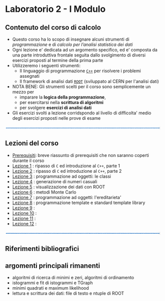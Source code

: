 # Laboratorio 2 - I Modulo

## Contenuto del corso di calcolo

  * Questo corso ha lo scopo di insegnare alcuni strumenti 
    di *programmazione* e di *calcolo per l’analisi statistica dei dati*
  * Ogni lezione e' dedicata ad un argomento specifico, 
    ed e' composta da una parte introduttiva frontale
    seguita dallo svolgimento di diversi esercizi proposti al termine della prima parte
  * Utilizzeremo i seguenti strumenti:
    * Il linguaggio di programmazione [```C++```](http://www.cplusplus.com/) per risolvere i problemi assegnati
    * Il framework di analisi dati [```ROOT```](https://root.cern.ch/) (sviluppato al CERN per l'analisi dati)
  * NOTA BENE: Gli strumenti scelti per il corso sono semplicemente un mezzo per 
      * imparare la **logica della programmazione**, 
      * per esercitarsi nella **scrittura di algoritmi**
      * per svolgere **esercizi di analisi dati**
  * Gli esercizi svolti a lezione corridspondo al livello di difficolta' medio
    degli esercizi proposti nelle prove di esame

![linea](immagini/linea.png)

## Lezioni del corso

  * [Prerequisiti](Lezione_00/README.md): breve riassunto di prerequisiti che non saranno coperti durante il corso
  * [Lezione 1](Lezione_01/README.md) : ripasso di ```C``` ed introduzione al ```C++```, parte 1
  * [Lezione 2](Lezione_02/README.md) : ripasso di ```C``` ed introduzione al ```C++```, parte 2
  * [Lezione 3](Lezione_03/README.md) : programmazione ad oggetti: le classi
  * [Lezione 4](Lezione_04/README.md) : generazione di numeri casuali
  * [Lezione 5](Lezione_05/README.md) : visualizzazione dei dati con ROOT
  * [Lezione 6](Lezione_06/README.md) : metodi Monte Carlo
  * [Lezione 7](Lezione_07/README.md) : programmazione ad oggetti: l'ereditarieta'
  * [Lezione 8](Lezione_08/README.md) : programmazione template e standard template library
  * [Lezione 9](Lezione_09/README.md) : 
  * [Lezione 10](Lezione_10/README.md) : 
  * [Lezione 11](Lezione_11/README.md) : 
  * [Lezione 12](Lezione_12/README.md) : 

![linea](immagini/linea.png)

## Riferimenti bibliografici


## argomenti principali rimanenti

- algoritmi di ricerca di minimi e zeri, algoritmi di ordinamento
- istogrammi e fit di istogrammi e TGraph
- minimi quadrati e maximum likelihood
- lettura e scrittura dei dati: file di testo e ntuple di ROOT


